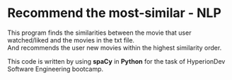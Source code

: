 # Recommend the most-similar - NLP
This program finds the similarities between the movie that user watched/liked and the movies in the txt file. <br>
And recommends the user new movies within the highest similarity order. 

This code is written by using **spaCy** in **Python** for the task of HyperionDev Software Engineering bootcamp.
